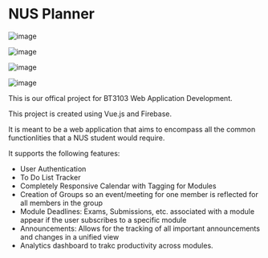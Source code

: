 # NUS Planner

![image](https://user-images.githubusercontent.com/50938891/130028066-6075ceae-ad49-4880-b61f-f94e208059d0.png)

![image](https://user-images.githubusercontent.com/50938891/130028226-99908e4a-6fb8-40b9-b3f5-284e94ac33ef.png)

![image](https://user-images.githubusercontent.com/50938891/130028270-ee8bfabb-4a00-4328-a7c0-5a24425abea5.png)

![image](https://user-images.githubusercontent.com/50938891/130028139-7d5a14b3-b8ed-4207-859c-8c50b15e3864.png)

This is our offical project for BT3103 Web Application Development.

This project is created using Vue.js and Firebase.

It is meant to be a web application that aims to encompass all the common functionlities that a NUS student would require.

It supports the following features:
- User Authentication
- To Do List Tracker
- Completely Responsive Calendar with Tagging for Modules
- Creation of Groups so an event/meeting for one member is reflected for all members in the group
- Module Deadlines: Exams, Submissions, etc. associated with a module appear if the user subscribes to a specific module
- Announcements: Allows for the tracking of all important announcements and changes in a unified view
- Analytics dashboard to trakc productivity across modules.

